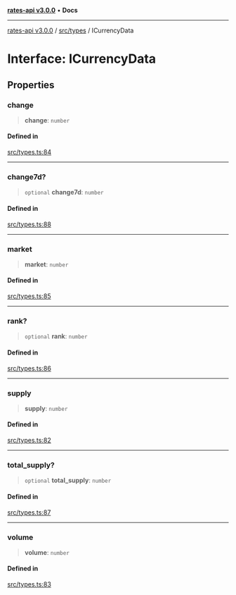 [**rates-api v3.0.0**](../../../README.md) • **Docs**

***

[rates-api v3.0.0](../../../modules.md) / [src/types](../README.md) / ICurrencyData

# Interface: ICurrencyData

## Properties

### change

> **change**: `number`

#### Defined in

[src/types.ts:84](https://github.com/ZelCore-io/rates-api/blob/691ee3db71a277710156f53a41c1ecb57cce5d58/src/types.ts#L84)

***

### change7d?

> `optional` **change7d**: `number`

#### Defined in

[src/types.ts:88](https://github.com/ZelCore-io/rates-api/blob/691ee3db71a277710156f53a41c1ecb57cce5d58/src/types.ts#L88)

***

### market

> **market**: `number`

#### Defined in

[src/types.ts:85](https://github.com/ZelCore-io/rates-api/blob/691ee3db71a277710156f53a41c1ecb57cce5d58/src/types.ts#L85)

***

### rank?

> `optional` **rank**: `number`

#### Defined in

[src/types.ts:86](https://github.com/ZelCore-io/rates-api/blob/691ee3db71a277710156f53a41c1ecb57cce5d58/src/types.ts#L86)

***

### supply

> **supply**: `number`

#### Defined in

[src/types.ts:82](https://github.com/ZelCore-io/rates-api/blob/691ee3db71a277710156f53a41c1ecb57cce5d58/src/types.ts#L82)

***

### total\_supply?

> `optional` **total\_supply**: `number`

#### Defined in

[src/types.ts:87](https://github.com/ZelCore-io/rates-api/blob/691ee3db71a277710156f53a41c1ecb57cce5d58/src/types.ts#L87)

***

### volume

> **volume**: `number`

#### Defined in

[src/types.ts:83](https://github.com/ZelCore-io/rates-api/blob/691ee3db71a277710156f53a41c1ecb57cce5d58/src/types.ts#L83)
